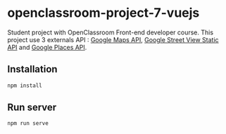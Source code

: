 # openclassroom-project-7-vuejs

Student project with OpenClassroom Front-end developer course. 
This project use 3 externals API : [Google Maps API](https://cloud.google.com/maps-platform/), [Google Street View Static API](https://developers.google.com/maps/documentation/streetview/intro) and [Google Places API](https://developers.google.com/places/).

## Installation

```js
npm install
```

## Run server

```js
npm run serve
```
